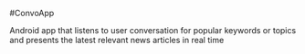 #ConvoApp

Android app that listens to user conversation for popular keywords or topics and presents the latest relevant news articles in real time
